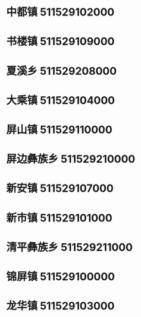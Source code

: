 # 中都镇 511529102000
# 书楼镇 511529109000
# 夏溪乡 511529208000
# 大乘镇 511529104000
# 屏山镇 511529110000
# 屏边彝族乡 511529210000
# 新安镇 511529107000
# 新市镇 511529101000
# 清平彝族乡 511529211000
# 锦屏镇 511529100000
# 龙华镇 511529103000
